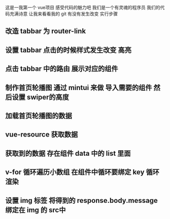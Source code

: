 这是一我第一个 vue项目 感受代码的魅力吧 我们是一个有灵魂的程序员 我们的代码充满诗意
让我来看看我的 git 有没有发生改变
实行步骤
## 改造 tabbar 为 router-link
## 设置 tabbar 点击的时候样式发生改变 高亮
## 点击 tabbar 中的路由 展示对应的组件
## 制作首页轮播图 通过 mintui 来做 导入需要的组件 然后设置 swiper的高度
<!-- 轮播图数据的获取 -->
## 加载首页轮播图的数据
## vue-resource 获取数据
## 获取到的数据 存在组件 data 中的 list 里面
## v-for 循环遍历小数组 在组件中循环要绑定 key 循环渲染
## 设置 img 标签 将得到的 response.body.message 绑定在 img 的 src中
<!-- 加上 toast 组件 提示 有没有获取数据成功 -->
